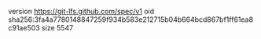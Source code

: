 version https://git-lfs.github.com/spec/v1
oid sha256:3fa4a7780148847259f934b583e212715b04b664bcd867bf1ff61ea8c91ae503
size 5547
